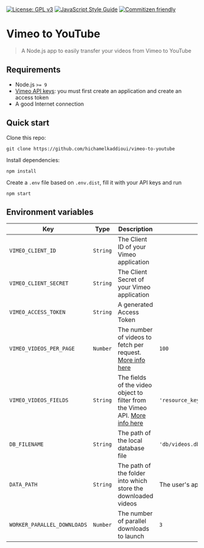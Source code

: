 [![License: GPL v3](https://img.shields.io/badge/License-GPL%20v3-blue.svg)](https://www.gnu.org/licenses/gpl-3.0)
[![JavaScript Style Guide](https://img.shields.io/badge/code_style-standard-brightgreen.svg)](https://standardjs.com)
[![Commitizen friendly](https://img.shields.io/badge/commitizen-friendly-brightgreen.svg)](http://commitizen.github.io/cz-cli/)

# Vimeo to YouTube

> A Node.js app to easily transfer your videos from Vimeo to YouTube

## Requirements

- Node.js `>= 9`
- [Vimeo API keys](https://developer.vimeo.com/api/start): you must first create an application and create an access token
- A good Internet connection

## Quick start

Clone this repo:
```console
git clone https://github.com/hichamelkaddioui/vimeo-to-youtube
```
Install dependencies:
```console
npm install
```

Create a `.env` file based on `.env.dist`, fill it with your API keys and run
```console
npm start
```

## Environment variables

Key | Type | Description | Default
--|--|--|--
`VIMEO_CLIENT_ID` | `String` | The Client ID of your Vimeo application |
`VIMEO_CLIENT_SECRET` | `String` | The Client Secret of your Vimeo application |
`VIMEO_ACCESS_TOKEN` | `String` | A generated Access Token |
`VIMEO_VIDEOS_PER_PAGE` | `Number` | The number of videos to fetch per request. [More info here](https://developer.vimeo.com/api/common-formats#pagination) | `100`
`VIMEO_VIDEOS_FIELDS` | `String` | The fields of the video object to filter from the Vimeo API. [More info here](https://developer.vimeo.com/api/common-formats#json-filter) | `'resource_key,name,description,tags,files,download,privacy,categories'`
`DB_FILENAME` | `String` | The path of the local database file | `'db/videos.db'`
`DATA_PATH` | `String` | The path of the folder into which store the downloaded videos | The user's app data folder, retrieved with [platform-folders](https://www.npmjs.com/package/platform-folders) 
`WORKER_PARALLEL_DOWNLOADS` | `Number` | The number of parallel downloads to launch | `3`